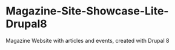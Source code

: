 # Magazine-Site-Showcase-Lite-Drupal8
Magazine Website with articles and events, created with Drupal 8
